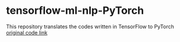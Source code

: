 # tensorflow-ml-nlp-PyTorch
This repository translates the codes written in TensorFlow to PyTorch 
[original code link](https://github.com/NLP-kr/tensorflow-ml-nlp-tf2)
